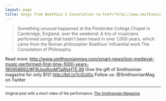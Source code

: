 ```yaml
---
layout: page
title: Songs from Boethius's Consolation <a href="http://www.smithsonianmag.com/smart-news/lost-medieval-music-performed-first-time-1000-years-180958892/#F9UpoRxoMTaWsHTE.99" target="_blank"><i class="fa fa-link"></i></a>
---
```


> Something unusual happened at the Pembroke College Chapel in Cambridge, England, over the weekend: A trio of musicians performed songs that hadn't been heard in over 1,000 years, which came from the Roman philosopher Boethius’ influential work The Consolation of Philosophy.


Read more: http://www.smithsonianmag.com/smart-news/lost-medieval-music-performed-first-time-1000-years-180958892/#F9UpoRxoMTaWsHTE.99
Give the gift of Smithsonian magazine for only $12! http://bit.ly/1cGUiGv
Follow us: @SmithsonianMag on Twitter

---
<small> Original post with a short video of the performance: <a href="http://www.smithsonianmag.com/smart-news/lost-medieval-music-performed-first-time-1000-years-180958892/#F9UpoRxoMTaWsHTE.99" target="_blank">The Smithsonian Magazine</a> </small>
